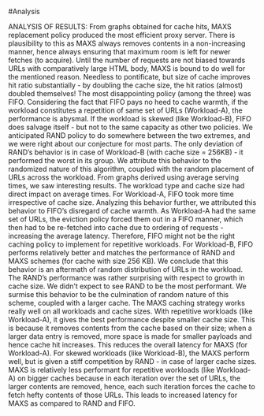 #Analysis

ANALYSIS OF RESULTS:
From graphs obtained for cache hits, MAXS replacement policy produced the most efficient proxy server. There is plausibility to this as MAXS always removes contents in a non-increasing manner, hence always ensuring that maximum room is left for newer fetches (to acquire). Until the number of requests are not biased towards URLs with comparatively large HTML body, MAXS is bound to do well for the mentioned reason. Needless to pontificate, but size of cache improves hit ratio substantially - by doubling the cache size, the hit ratios (almost) doubled themselves! The most disappointing policy (among the three) was FIFO. Considering the fact that FIFO pays no heed to cache warmth, if the workload constitutes a repetition of same set of URLs (Workload-A), the performance is abysmal. If the workload is skewed (like Workload-B), FIFO does salvage itself - but not to the same capacity as other two policies. We anticipated RAND policy to do somewhere between the two extremes, and we were right about our conjecture for most parts. The only deviation of RAND’s behavior is in case of Workload-B (with cache size = 256KB) - it performed the worst in its group. We attribute this behavior to the randomized nature of this algorithm, coupled with the random placement of URLs across the workload.
From graphs derived using average serving times, we saw interesting results. The workload type and cache size had direct impact on average times. For Workload-A, FIFO took more time irrespective of cache size. Analyzing this behavior further, we attributed this behavior to FIFO’s disregard of cache warmth. As Workload-A had the same set of URLs, the eviction policy forced them out in a FIFO manner, which then had to be re-fetched into cache due to ordering of requests - increasing the average latency. Therefore, FIFO might not be the right caching policy to implement for repetitive workloads. For Workload-B, FIFO performs relatively better and matches the performance of RAND and MAXS schemes (for cache with size 256 KB). We conclude that this behavior is an aftermath of random distribution of URLs in the workload. The RAND’s performance was rather surprising with respect to growth in cache size. We didn’t expect to see RAND to be the most performant. We surmise this behavior to be the culmination of random nature of this scheme, coupled with a larger cache. The MAXS caching strategy works really well on all workloads and cache sizes. With repetitive workloads (like Workload-A), it gives the best performance despite smaller cache size. This is because it removes contents from the cache based on their size; when a larger data entry is removed, more space is made for smaller payloads and hence cache hit increases. This reduces the overall latency for MAXS (for Workload-A). For skewed workloads (like Workload-B), the MAXS perform well, but is given a stiff competition by RAND - in case of larger cache sizes. MAXS is relatively less performant for repetitive workloads (like Workload-A) on bigger caches because in each iteration over the set of URLs, the larger contents are removed, hence, each such iteration forces the cache to fetch hefty contents of those URLs. This leads to increased latency for MAXS as compared to RAND and FIFO. 
